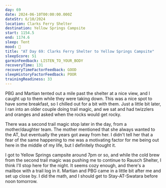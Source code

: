 ```yaml
---
day: 69
date: 2024-06-10T00:00:00.000Z
dateStr: 6/10/2024
location: Clarks Ferry Shelter
destination: Yellow Springs Campsite
start: 1154.5
end: 1174.6
sleep: Tent
mood: 🙂
title: "AT Day 69: Clarks Ferry Shelter to Yellow Springs Campsite"
sleepScore: 51
garminFeedback: LISTEN_TO_YOUR_BODY
recoveryTime: 131
recoveryTimeFactorFeedback: GOOD
sleepHistoryFactorFeedback: POOR
trainingReadiness: 33
---
```

PBG and Martian tented out a mile past the shelter at a nice view, and I caught up to them while they were taking down. This was a nice spot to have some breakfast, so I chilled out for a bit with them. Just a little bit later, I ran into an older couple doing trail magic, and we sat and had twizzlers and oranges and asked when the rocks would get rocky.

There was a second trail magic stop later in the day, from a mother/daughter team. The mother mentioned that she always wanted to the AT, but eventually the years got away from her. I didn't tell her that a fear of the same happening to me was a motivating factor for me being out here in the middle of my life, but I definitely thought it.

I got to Yellow Springs campsite around 7pm or so, and while the cold brew from the second trail magic was pushing me to continue to Rausch Shelter, I think I'll stop here for the night. It seems cozy enough, and there's a mailbox with a trail log in it. Martian and PBG came in a little bit after me and set up close by. I did the math, and I should get to Stay-AT-Swatara before noon tomorrow.
